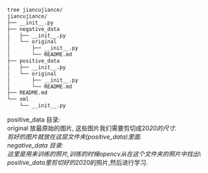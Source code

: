 ```bash
tree jiancujiance/
jiancujiance/
├── __init__.py
├── negative_data
│   ├── __init__.py
│   └── original
│       ├── __init__.py
│       └── README.md
├── positive_data
│   ├── __init__.py
│   └── original
│       ├── __init__.py
│       └── README.md
├── README.md
└── xml
    └── __init__.py
```
positive_data 目录:  
    original 放最原始的图片, 这些图片我们需要剪切成20*20的尺寸.  
    剪好的图片就放在这层文件夹(positive_data)里面.  
negative_data 目录:  
    这里是用来训练的照片,训练的时候opencv从在这个文件夹的照片中找出\  
positive_data里剪切好的20*20的照片,然后进行学习.    
